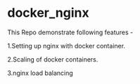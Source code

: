 # docker_nginx

This Repo demonstrate following features - 

1.Setting up nginx with docker container.

2.Scaling of docker containers.

3.nginx load balancing
